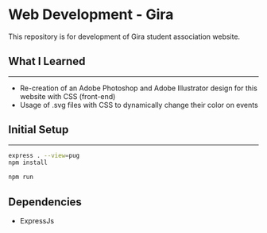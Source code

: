 # Web Development - Gira
This repository is for development of Gira student association website.

## What I Learned
---
- Re-creation of an Adobe Photoshop and Adobe Illustrator design for this website with CSS (front-end)
- Usage of .svg files with CSS to dynamically change their color on events

## Initial Setup
---
```sh
express . --view=pug
npm install

npm run
```

## Dependencies
- ExpressJs